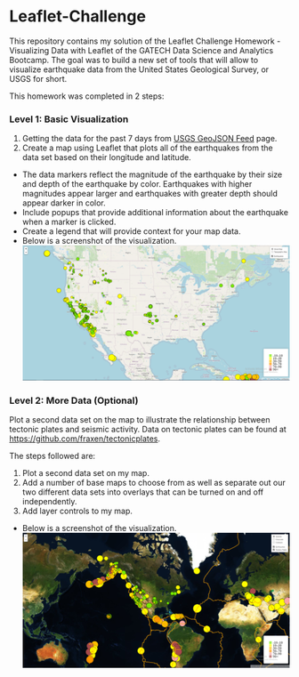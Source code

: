 # Leaflet-Challenge

This repository contains my solution of the Leaflet Challenge Homework  - Visualizing Data with Leaflet of the GATECH Data Science and Analytics Bootcamp. The goal was to build a new set of tools that will allow to visualize earthquake data from the United States Geological Survey, or USGS for short.

This homework was completed in 2 steps:

### Level 1: Basic Visualization

1. Getting the data for the past 7 days from [USGS GeoJSON Feed](https://earthquake.usgs.gov/earthquakes/feed/v1.0/geojson.php) page.
2. Create a map using Leaflet that plots all of the earthquakes from the data set based on their longitude and latitude.
* The data markers reflect the magnitude of the earthquake by their size and depth of the earthquake by color. Earthquakes with higher magnitudes appear larger and earthquakes with greater depth should appear darker in color.
* Include popups that provide additional information about the earthquake when a marker is clicked.
* Create a legend that will provide context for your map data.
* Below is a screenshot of the visualization.
![Level 1 visualization](Screenshots/Step_1.PNG)


### Level 2: More Data (Optional)   

Plot a second data set on the map to illustrate the relationship between tectonic plates and seismic activity. Data on tectonic plates can be found at https://github.com/fraxen/tectonicplates.

The steps followed are:
1. Plot a second data set on my map.
2. Add a number of base maps to choose from as well as separate out our two different data sets into overlays that can be turned on and off independently.
3. Add layer controls to my map.
* Below is a screenshot of the visualization.
![Level 1 visualization](Screenshots/Step_2.PNG)


